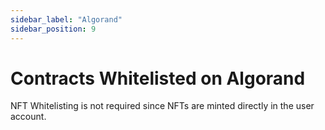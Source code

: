 ```yaml
---
sidebar_label: "Algorand"
sidebar_position: 9
---
```


# Contracts Whitelisted on Algorand

NFT Whitelisting is not required since NFTs are minted directly in the user account.
